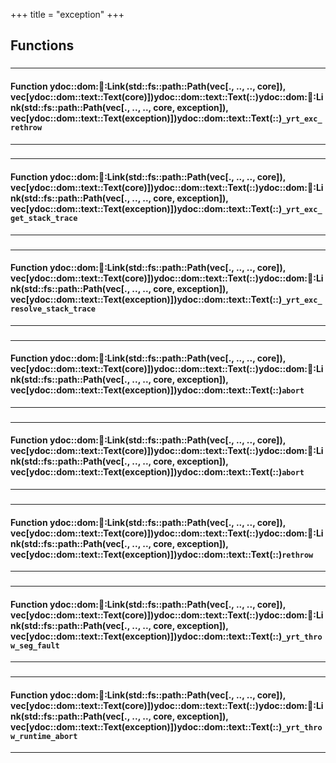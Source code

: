 +++
title = "exception"
+++
## Functions

### 


_____________________
#### Function ydoc::dom::link::Link(std::fs::path::Path(vec[., .., .., core]), vec[ydoc::dom::text::Text(core)])ydoc::dom::text::Text(::)ydoc::dom::link::Link(std::fs::path::Path(vec[., .., .., core, exception]), vec[ydoc::dom::text::Text(exception)])ydoc::dom::text::Text(::)`_yrt_exc_rethrow`
_____________________
### 


_____________________
#### Function ydoc::dom::link::Link(std::fs::path::Path(vec[., .., .., core]), vec[ydoc::dom::text::Text(core)])ydoc::dom::text::Text(::)ydoc::dom::link::Link(std::fs::path::Path(vec[., .., .., core, exception]), vec[ydoc::dom::text::Text(exception)])ydoc::dom::text::Text(::)`_yrt_exc_get_stack_trace`
_____________________
### 


_____________________
#### Function ydoc::dom::link::Link(std::fs::path::Path(vec[., .., .., core]), vec[ydoc::dom::text::Text(core)])ydoc::dom::text::Text(::)ydoc::dom::link::Link(std::fs::path::Path(vec[., .., .., core, exception]), vec[ydoc::dom::text::Text(exception)])ydoc::dom::text::Text(::)`_yrt_exc_resolve_stack_trace`
_____________________
### 


_____________________
#### Function ydoc::dom::link::Link(std::fs::path::Path(vec[., .., .., core]), vec[ydoc::dom::text::Text(core)])ydoc::dom::text::Text(::)ydoc::dom::link::Link(std::fs::path::Path(vec[., .., .., core, exception]), vec[ydoc::dom::text::Text(exception)])ydoc::dom::text::Text(::)`abort`
_____________________
### 


_____________________
#### Function ydoc::dom::link::Link(std::fs::path::Path(vec[., .., .., core]), vec[ydoc::dom::text::Text(core)])ydoc::dom::text::Text(::)ydoc::dom::link::Link(std::fs::path::Path(vec[., .., .., core, exception]), vec[ydoc::dom::text::Text(exception)])ydoc::dom::text::Text(::)`abort`
_____________________
### 


_____________________
#### Function ydoc::dom::link::Link(std::fs::path::Path(vec[., .., .., core]), vec[ydoc::dom::text::Text(core)])ydoc::dom::text::Text(::)ydoc::dom::link::Link(std::fs::path::Path(vec[., .., .., core, exception]), vec[ydoc::dom::text::Text(exception)])ydoc::dom::text::Text(::)`rethrow`
_____________________
### 


_____________________
#### Function ydoc::dom::link::Link(std::fs::path::Path(vec[., .., .., core]), vec[ydoc::dom::text::Text(core)])ydoc::dom::text::Text(::)ydoc::dom::link::Link(std::fs::path::Path(vec[., .., .., core, exception]), vec[ydoc::dom::text::Text(exception)])ydoc::dom::text::Text(::)`_yrt_throw_seg_fault`
_____________________
### 


_____________________
#### Function ydoc::dom::link::Link(std::fs::path::Path(vec[., .., .., core]), vec[ydoc::dom::text::Text(core)])ydoc::dom::text::Text(::)ydoc::dom::link::Link(std::fs::path::Path(vec[., .., .., core, exception]), vec[ydoc::dom::text::Text(exception)])ydoc::dom::text::Text(::)`_yrt_throw_runtime_abort`
_____________________


